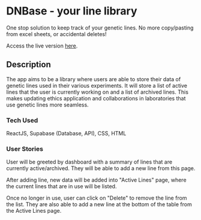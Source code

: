 # DNBase - your line library

One stop solution to keep track of your genetic lines. No more copy/pasting from excel sheets, or accidental deletes!

Access the live version [here](dnbase.netlify.com).

## Description

The app aims to be a library where users are able to store their data of genetic lines used in their various experiments. It will store a list of active lines that the user is currently working on and a list of archived lines. This makes updating ethics application and collaborations in laboratories that use genetic lines more seamless.

### Tech Used

ReactJS, Supabase (Database, API), CSS, HTML

### User Stories

User will be greeted by dashboard with a summary of lines that are currently active/archived. They will be able to add a new line from this page.

After adding line, new data will be added into "Active Lines" page, where the current lines that are in use will be listed.

Once no longer in use, user can click on "Delete" to remove the line from the list. They are also able to add a new line at the bottom of the table from the Active Lines page.
